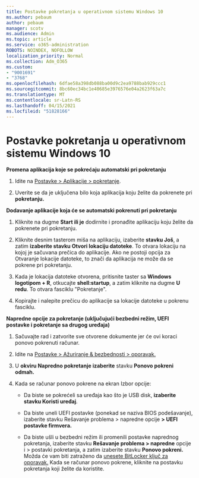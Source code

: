 ```yaml
---
title: Postavke pokretanja u operativnom sistemu Windows 10
ms.author: pebaum
author: pebaum
manager: scotv
ms.audience: Admin
ms.topic: article
ms.service: o365-administration
ROBOTS: NOINDEX, NOFOLLOW
localization_priority: Normal
ms.collection: Adm_O365
ms.custom:
- "9001691"
- "3768"
ms.openlocfilehash: 6dfae58a398db088ba00d9c2ea9788bab929ccc1
ms.sourcegitcommit: 8bc60ec34bc1e40685e3976576e04a2623f63a7c
ms.translationtype: MT
ms.contentlocale: sr-Latn-RS
ms.lasthandoff: 04/15/2021
ms.locfileid: "51828166"
---
```

# <a name="startup-settings-in-windows-10"></a>Postavke pokretanja u operativnom sistemu Windows 10

**Promena aplikacija koje se pokrećaju automatski pri pokretanju**

1. Idite na [Postavke > Aplikacije > pokretanje](ms-settings:startupapps?activationSource=GetHelp).

2. Uverite se da je uključena bilo koja aplikacija koju želite da pokrenete pri **pokretanju.**

**Dodavanje aplikacije koja će se automatski pokrenuti pri pokretanju**

1. Kliknite na dugme **Start ili je** dodirnite i pronađite aplikaciju koju želite da pokrenete pri pokretanju.

2. Kliknite desnim tasterom miša na aplikaciju, izaberite **stavku Još**, a zatim **izaberite stavku Otvori lokaciju datoteke**. To otvara lokaciju na kojoj je sačuvana prečica do aplikacije. Ako ne postoji opcija za Otvaranje lokacije datoteke, to znači da aplikacija ne može da se pokrene pri pokretanju.

3. Kada je lokacija datoteke otvorena, pritisnite taster sa **Windows logotipom + R**, otkucajte **shell:startup**, a zatim kliknite na dugme **U redu**. To otvara fasciklu "Pokretanje".

4. Kopirajte i nalepite prečicu do aplikacije sa lokacije datoteke u pokrenu fasciklu.

**Napredne opcije za pokretanje (uključujući bezbedni režim, UEFI postavke i pokretanje sa drugog uređaja)**

1. Sačuvajte rad i zatvorite sve otvorene dokumente jer će ovi koraci ponovo pokrenuti računar.

2. Idite na [Postavke > Ažuriranje & bezbednosti > oporavak.](ms-settings:recovery?activationSource=GetHelp)

3. U **okviru Napredno pokretanje izaberite** stavku **Ponovo pokreni odmah.** 

4. Kada se računar ponovo pokrene na ekran Izbor opcije:

    - Da biste se pokrećeli sa uređaja kao što je USB disk, **izaberite stavku Koristi uređaj**.

    - Da biste uneli UEFI postavke (ponekad se naziva BIOS podešavanje), izaberite stavku Rešavanje problema > napredne opcije **> UEFI postavke firmvera.** 

    - Da biste ušli u bezbedni režim ili promenili postavke naprednog pokretanja, izaberite stavku **Rešavanje problema > napredne** opcije i > postavki pokretanja, a zatim izaberite stavku **Ponovo pokreni.** Možda će vam biti zatraženo da [unesete BitLocker ključ za oporavak.](https://support.microsoft.com/help/4026181/windows-10-find-my-bitlocker-recovery-key) Kada se računar ponovo pokrene, kliknite na postavku pokretanja koji želite da koristite.